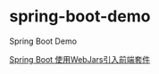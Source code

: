 # spring-boot-demo
Spring Boot Demo

[Spring Boot 使用WebJars引入前端套件](https://matthung0807.blogspot.com/2021/05/spring-boot-use-webjars-import-front-end-web-libraries.html)